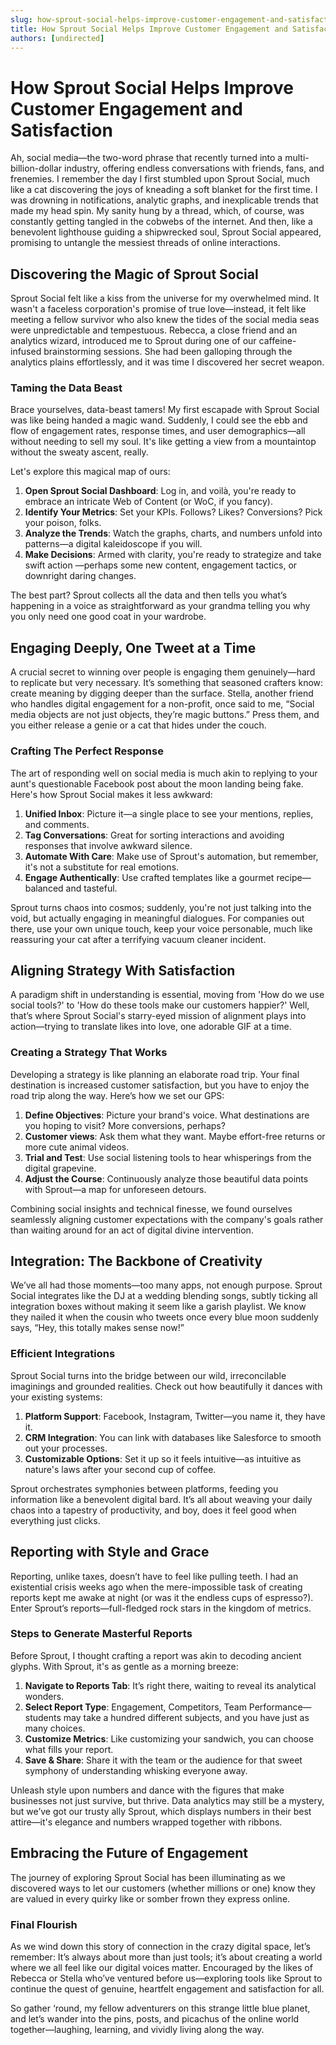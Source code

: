 ```yaml
---
slug: how-sprout-social-helps-improve-customer-engagement-and-satisfaction
title: How Sprout Social Helps Improve Customer Engagement and Satisfaction
authors: [undirected]
---
```



# How Sprout Social Helps Improve Customer Engagement and Satisfaction

Ah, social media—the two-word phrase that recently turned into a multi-billion-dollar industry, offering endless conversations with friends, fans, and frenemies. I remember the day I first stumbled upon Sprout Social, much like a cat discovering the joys of kneading a soft blanket for the first time. I was drowning in notifications, analytic graphs, and inexplicable trends that made my head spin. My sanity hung by a thread, which, of course, was constantly getting tangled in the cobwebs of the internet. And then, like a benevolent lighthouse guiding a shipwrecked soul, Sprout Social appeared, promising to untangle the messiest threads of online interactions.

## Discovering the Magic of Sprout Social

Sprout Social felt like a kiss from the universe for my overwhelmed mind. It wasn't a faceless corporation's promise of true love—instead, it felt like meeting a fellow survivor who also knew the tides of the social media seas were unpredictable and tempestuous. Rebecca, a close friend and an analytics wizard, introduced me to Sprout during one of our caffeine-infused brainstorming sessions. She had been galloping through the analytics plains effortlessly, and it was time I discovered her secret weapon.

### Taming the Data Beast

Brace yourselves, data-beast tamers! My first escapade with Sprout Social was like being handed a magic wand. Suddenly, I could see the ebb and flow of engagement rates, response times, and user demographics—all without needing to sell my soul. It's like getting a view from a mountaintop without the sweaty ascent, really.

Let's explore this magical map of ours:
1. **Open Sprout Social Dashboard**: Log in, and voilà, you're ready to embrace an intricate Web of Content (or WoC, if you fancy).
2. **Identify Your Metrics**: Set your KPIs. Follows? Likes? Conversions? Pick your poison, folks.
3. **Analyze the Trends**: Watch the graphs, charts, and numbers unfold into patterns—a digital kaleidoscope if you will.
4. **Make Decisions**: Armed with clarity, you're ready to strategize and take swift action —perhaps some new content, engagement tactics, or downright daring changes.

The best part? Sprout collects all the data and then tells you what’s happening in a voice as straightforward as your grandma telling you why you only need one good coat in your wardrobe.

## Engaging Deeply, One Tweet at a Time

A crucial secret to winning over people is engaging them genuinely—hard to replicate but very necessary. It’s something that seasoned crafters know: create meaning by digging deeper than the surface. Stella, another friend who handles digital engagement for a non-profit, once said to me, “Social media objects are not just objects, they’re magic buttons.” Press them, and you either release a genie or a cat that hides under the couch.

### Crafting The Perfect Response

The art of responding well on social media is much akin to replying to your aunt's questionable Facebook post about the moon landing being fake. Here's how Sprout Social makes it less awkward:

1. **Unified Inbox**: Picture it—a single place to see your mentions, replies, and comments.
2. **Tag Conversations**: Great for sorting interactions and avoiding responses that involve awkward silence.
3. **Automate With Care**: Make use of Sprout's automation, but remember, it's not a substitute for real emotions.
4. **Engage Authentically**: Use crafted templates like a gourmet recipe—balanced and tasteful.

Sprout turns chaos into cosmos; suddenly, you're not just talking into the void, but actually engaging in meaningful dialogues. For companies out there, use your own unique touch, keep your voice personable, much like reassuring your cat after a terrifying vacuum cleaner incident.

## Aligning Strategy With Satisfaction

A paradigm shift in understanding is essential, moving from 'How do we use social tools?' to 'How do these tools make our customers happier?' Well, that’s where Sprout Social's starry-eyed mission of alignment plays into action—trying to translate likes into love, one adorable GIF at a time.

### Creating a Strategy That Works

Developing a strategy is like planning an elaborate road trip. Your final destination is increased customer satisfaction, but you have to enjoy the road trip along the way. Here’s how we set our GPS:

1. **Define Objectives**: Picture your brand's voice. What destinations are you hoping to visit? More conversions, perhaps?
2. **Customer views**: Ask them what they want. Maybe effort-free returns or more cute animal videos.
3. **Trial and Test**: Use social listening tools to hear whisperings from the digital grapevine.
4. **Adjust the Course**: Continuously analyze those beautiful data points with Sprout—a map for unforeseen detours.

Combining social insights and technical finesse, we found ourselves seamlessly aligning customer expectations with the company's goals rather than waiting around for an act of digital divine intervention.

## Integration: The Backbone of Creativity

We’ve all had those moments—too many apps, not enough purpose. Sprout Social integrates like the DJ at a wedding blending songs, subtly ticking all integration boxes without making it seem like a garish playlist. We know they nailed it when the cousin who tweets once every blue moon suddenly says, “Hey, this totally makes sense now!”

### Efficient Integrations

Sprout Social turns into the bridge between our wild, irreconcilable imaginings and grounded realities. Check out how beautifully it dances with your existing systems:

1. **Platform Support**: Facebook, Instagram, Twitter—you name it, they have it.
2. **CRM Integration**: You can link with databases like Salesforce to smooth out your processes.
3. **Customizable Options**: Set it up so it feels intuitive—as intuitive as nature's laws after your second cup of coffee.

Sprout orchestrates symphonies between platforms, feeding you information like a benevolent digital bard. It’s all about weaving your daily chaos into a tapestry of productivity, and boy, does it feel good when everything just clicks.

## Reporting with Style and Grace

Reporting, unlike taxes, doesn’t have to feel like pulling teeth. I had an existential crisis weeks ago when the mere-impossible task of creating reports kept me awake at night (or was it the endless cups of espresso?). Enter Sprout’s reports—full-fledged rock stars in the kingdom of metrics.

### Steps to Generate Masterful Reports

Before Sprout, I thought crafting a report was akin to decoding ancient glyphs. With Sprout, it's as gentle as a morning breeze:

1. **Navigate to Reports Tab**: It’s right there, waiting to reveal its analytical wonders.
2. **Select Report Type**: Engagement, Competitors, Team Performance—students may take a hundred different subjects, and you have just as many choices.
3. **Customize Metrics**: Like customizing your sandwich, you can choose what fills your report.
4. **Save & Share**: Share it with the team or the audience for that sweet symphony of understanding whisking everyone away.

Unleash style upon numbers and dance with the figures that make businesses not just survive, but thrive. Data analytics may still be a mystery, but we’ve got our trusty ally Sprout, which displays numbers in their best attire—it's elegance and numbers wrapped together with ribbons.

## Embracing the Future of Engagement

The journey of exploring Sprout Social has been illuminating as we discovered ways to let our customers (whether millions or one) know they are valued in every quirky like or somber frown they express online.

### Final Flourish

As we wind down this story of connection in the crazy digital space, let’s remember: It’s always about more than just tools; it’s about creating a world where we all feel like our digital voices matter. Encouraged by the likes of Rebecca or Stella who’ve ventured before us—exploring tools like Sprout to continue the quest of genuine, heartfelt engagement and satisfaction for all.

So gather ‘round, my fellow adventurers on this strange little blue planet, and let’s wander into the pins, posts, and picachus of the online world together—laughing, learning, and vividly living along the way.